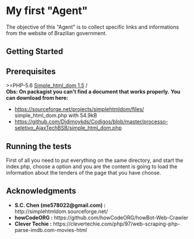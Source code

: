 <h1>My first "Agent"</h1>

<p>The objective of this "Agent" is to collect specific links and informations from the website of Brazilian government.</p>

<h2>Getting Started</h2>

<h2>Prerequisites</h2> 
<p>
  >=PHP-5.6
  <a href="https://github.com/Didimoykds/Codigos/blob/master/processo-seletivo_AjaxTechBSB/simple_html_dom.php">Simple_html_dom 1.5</a> /  <br/><b>Obs: On packagist you can't find a document that works properly.</b>
<strong>You can download from here: </strong>
<ul>
  <li><a href="https://sourceforge.net/projects/simplehtmldom/files/">https://sourceforge.net/projects/simplehtmldom/files/</a> <br/>
  simple_html_dom.php with 54.9kB</li>
  <li><a href="https://github.com/Didimoykds/Codigos/blob/master/processo-seletivo_AjaxTechBSB/simple_html_dom.php">https://github.com/Didimoykds/Codigos/blob/master/processo-seletivo_AjaxTechBSB/simple_html_dom.php</a></li>
</ul>
</p>
<h2>Running the tests</h2>

<p>First of all you need to put everything on the same directory, and start the index.php, choose a option and you are the content is going to load the information about the tenders of the page that you have choose.</p>

<h2>Acknowledgments</h2>
<ul>
   <li><strong>S.C. Chen (me578022@gmail.com) :</strong> http://simplehtmldom.sourceforge.net/</li>
   <li><strong>howCodeORG :</strong> https://github.com/howCodeORG/howBot-Web-Crawler</li>
   <li><strong>Clever Techie :</strong> https://clevertechie.com/php/97/web-scraping-php-parse-imdb.com-movies-html</li>
</ul>
	
